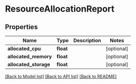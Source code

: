 # ResourceAllocationReport

## Properties
Name | Type | Description | Notes
------------ | ------------- | ------------- | -------------
**allocated_cpu** | **float** |  | [optional] 
**allocated_memory** | **float** |  | [optional] 
**allocated_storage** | **float** |  | [optional] 

[[Back to Model list]](../README.md#documentation-for-models) [[Back to API list]](../README.md#documentation-for-api-endpoints) [[Back to README]](../README.md)


